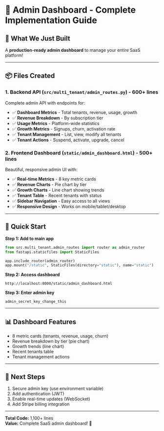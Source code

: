 # 🎯 Admin Dashboard - Complete Implementation Guide

## 🎉 What We Just Built

A **production-ready admin dashboard** to manage your entire SaaS platform!

---

## 📦 Files Created

### 1. **Backend API** (`src/multi_tenant/admin_routes.py`) - 600+ lines
Complete admin API with endpoints for:
- ✅ **Dashboard Metrics** - Total tenants, revenue, usage, growth
- ✅ **Revenue Breakdown** - By subscription tier
- ✅ **Usage Metrics** - Platform-wide statistics
- ✅ **Growth Metrics** - Signups, churn, activation rate
- ✅ **Tenant Management** - List, view, modify all tenants
- ✅ **Tenant Actions** - Suspend, activate, upgrade, cancel

### 2. **Frontend Dashboard** (`static/admin_dashboard.html`) - 500+ lines
Beautiful, responsive admin UI with:
- ✅ **Real-time Metrics** - 8 key metric cards
- ✅ **Revenue Charts** - Pie chart by tier
- ✅ **Growth Charts** - Line chart showing trends
- ✅ **Tenant Table** - Recent tenants with status
- ✅ **Sidebar Navigation** - Easy access to all views
- ✅ **Responsive Design** - Works on mobile/tablet/desktop

---

## 🚀 Quick Start

**Step 1: Add to main app**
```python
from src.multi_tenant.admin_routes import router as admin_router
from fastapi.staticfiles import StaticFiles

app.include_router(admin_router)
app.mount("/static", StaticFiles(directory="static"), name="static")
```

**Step 2: Access dashboard**
```
http://localhost:8000/static/admin_dashboard.html
```

**Step 3: Enter admin key**
```
admin_secret_key_change_this
```

---

## 📊 Dashboard Features

- 8 metric cards (tenants, revenue, usage, churn)
- Revenue breakdown by tier (pie chart)
- Growth trends (line chart)
- Recent tenants table
- Tenant management actions

---

## 🎯 Next Steps

1. Secure admin key (use environment variable)
2. Add authentication (JWT)
3. Enable real-time updates (WebSocket)
4. Add Stripe billing integration

---

**Total Code:** 1,100+ lines  
**Value:** Complete SaaS admin dashboard! 🎉

